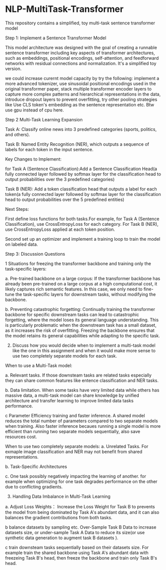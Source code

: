 # NLP-MultiTask-Transformer
This repository contains a simplified, toy multi-task sentence transformer model

Step 1: Implement a Sentence Transformer Model

This model architecture was designed with the goal of creating a runnable sentence transformer including key aspects of transformer architectures, such as embeddings, positional encodings, self-attention, and feedforward networks with residual connections and normalization. It's a simplified toy version. 

we could increase curernt model capacity by try the following: implement a more advanced tokenizer, use sinusoidal positional encodings used in the original transformer paper, stack multiple transformer encoder layers to capture more complex patterns and hierarchical representations in the data, introduce dropout layers to prevent overfitting, try other pooling strategies like Use CLS token's embedding as the sentence representation etc. Btw use gpu instead of cpu here. 

Step 2 Multi-Task Learning Expansion

Task A: Classify online news into 3 predefined categories (sports, politics, and others).


Task B: Named Entity Recognition (NER), which outputs a sequence of labels for each token in the input sentence.

Key Changes to Implement:


for Task A (Sentence Classification):Add a Sentence Classification Head(a fully connected layer followed by softmax layer for the classification head to output probabilities over the 3 predefined categories)


Task B (NER): Add a token classification head that outputs a label for each token(a fully connected layer followed by softmax layer for the classification head to output probabilities over the 5 predefined entities)

Next Steps: 

First define loss functions for both tasks.For example, for Task A (Sentence Classification), use CrossEntropyLoss for each category. For Task B (NER), use CrossEntropyLoss applied at each token position. 

Second set up an optimizer and implement a training loop to train the model on labeled data.

Step 3: Discussion Questions

1 Situations for freezing the transformer backbone and training only the task-specific layers:

a. Pre-trained backbone on a large corpus: If the transformer backbone has already been pre-trained on a large corpus at a high computational cost, it likely captures rich semantic features. In this case, we only need to fine-tune the task-specific layers for downstream tasks, without modifying the backbone.

b. Preventing catastrophic forgetting: Continually training the transformer backbone for specific downstream tasks can lead to catastrophic forgetting, where the model loses its general language understanding. This is particularly problematic when the downstream task has a small dataset, as it increases the risk of overfitting. Freezing the backbone ensures that the model retains its general capabilities while adapting to the specific task.

2. Discuss how you would decide when to implement a multi-task model like the one in this assignment and when it would make more sense to use two completely separate models for each task.

When to use a Multi-Task model:


a. Relevant tasks. If those downsteam tasks are related tasks especially they can share common features like entence classification and NER tasks. 


b. Data limitation. When some tasks have very limited data while others has massive data, a multi-task model can share knowledge by unified architecture and transfer learning to improve limited data tasks performance.


c Parameter Efficiency training and faster inference. A shared model reduces the total number of parameters compared to two separate models when training. Also faster inference becaues running a single model is more efficient than running two separate models sequentially, also save resources cost. 

When to use two completely separate models:
a. Unrelated Tasks. For exmaple image classification and NER may not benefit from shared representations. 


b. Task-Specific Architectures


c. One task possibly negatively impacting the learning of another.  for example when optimizing for one task degrades performance on the other due to conflicting gradients.


3. Handling Data Imbalance in Multi-Task Learning  

a. Adjust Loss Weights： Increase the Loss Weight for Task B to prevents the model from being dominated by Task A's abundant data, and it can also balances the gradient contributions from both tasks.


b balance datasets by sampling etc. Over-Sample Task B Data to increase datasets size, or under-sample Task A Data to reduce its size(or use synthetic data generation to augment task B datasets ). 


c train downsteam tasks sequentially based on their datasets size. For example train the shared backbone using Task A's abundant data with  freezeing Task B's head, then freeze the backbone and train only Task B's head.

